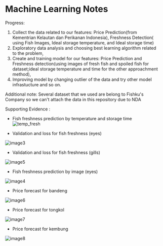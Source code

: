 # Machine Learning Notes

Progress:
1. Collect the data related to our features: Price Prediction(from Kementrian Kelautan dan Perikanan Indonesia), Freshness Detection( using Fish Images, Ideal storage temperature, and Ideal storage time)
2. Exploratory data analysis and choosing best learning algorithm related to the problem,
3. Create and training model for our features: Price Prediction and Freshness detection(using images of fresh fish and spoiled fish for dataset;ideal storage temperature and time for the other approachment method),
4. Improving model by changing outlier of the data and try other model infrastucture and so on.


Additional note: Several dataset that we used are belong to Fishku's Company so we can't attach the data in this repository due to NDA

Supporting Evidence :
- Fish freshness prediction by temperature and storage time
![temp_fresh](https://github.com/firahmhh/OCTOFISH-CHECKPOINT/assets/41560084/412570a8-c586-4019-94d2-b3cbcdbb91c3)

- Validation and loss for fish freshness (eyes)

![image3](https://github.com/firahmhh/OCTOFISH-CHECKPOINT/assets/41560084/84407a2c-2291-4426-a6fe-9d9b21dcb5a8)

- Validation and loss for fish freshness (gills)

![image5](https://github.com/firahmhh/OCTOFISH-CHECKPOINT/assets/41560084/5bcae476-9242-47df-98dd-27c763461905)

- Fish freshness prediction by image (eyes)

![image4](https://github.com/firahmhh/OCTOFISH-CHECKPOINT/assets/41560084/1bf23062-6383-4c7c-ab29-75091e3b7bbe)

- Price forecast for bandeng

![image6](https://github.com/firahmhh/OCTOFISH-CHECKPOINT/assets/41560084/a3921566-77b7-46f1-936c-f6215856f14b)

- Price forecast for tongkol

![image7](https://github.com/firahmhh/OCTOFISH-CHECKPOINT/assets/41560084/3a29515d-b7a4-4ef3-8b30-1652f49918cb)

- Price forecast for kembung

![image8](https://github.com/firahmhh/OCTOFISH-CHECKPOINT/assets/41560084/7b643b0f-dbab-4827-a83e-aaa08bdf4977)

